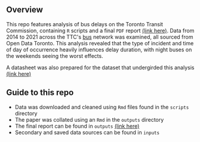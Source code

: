 ## Overview
This repo features analysis of bus delays on the Toronto Transit Commission, containing `R` scripts and a final `PDF` report [(link here)](https://github.com/hudyu17/transit-delays/blob/main/outputs/paper.pdf). Data from 2014 to 2021 across the TTC's [bus](https://open.toronto.ca/dataset/ttc-bus-delay-data/) network was examined, all sourced from Open Data Toronto. This analysis revealed that the type of incident and time of day of occurrence heavily influences delay duration, with night buses on the weekends seeing the worst effects. 

A datasheet was also prepared for the dataset that undergirded this analysis [(link here)](https://github.com/hudyu17/transit-delays/blob/main/outputs/Datasheet%20-%20TTC_Bus_Delays.pdf)

## Guide to this repo
- Data was downloaded and cleaned using `Rmd` files found in the `scripts` directory
- The paper was collated using an `Rmd` in the `outputs` directory
- The final report can be found in `outputs` [(link here)](https://github.com/hudyu17/transit-delays/blob/main/outputs/paper.pdf)
- Secondary and saved data sources can be found in `inputs`
